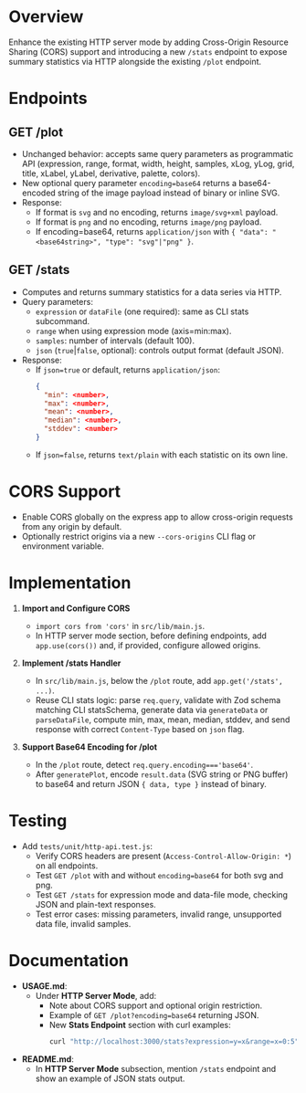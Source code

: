 # Overview
Enhance the existing HTTP server mode by adding Cross-Origin Resource Sharing (CORS) support and introducing a new `/stats` endpoint to expose summary statistics via HTTP alongside the existing `/plot` endpoint.

# Endpoints

## GET /plot
- Unchanged behavior: accepts same query parameters as programmatic API (expression, range, format, width, height, samples, xLog, yLog, grid, title, xLabel, yLabel, derivative, palette, colors).
- New optional query parameter `encoding=base64` returns a base64-encoded string of the image payload instead of binary or inline SVG.
- Response:
  - If format is `svg` and no encoding, returns `image/svg+xml` payload.
  - If format is `png` and no encoding, returns `image/png` payload.
  - If encoding=base64, returns `application/json` with `{ "data": "<base64string>", "type": "svg"|"png" }`.

## GET /stats
- Computes and returns summary statistics for a data series via HTTP.
- Query parameters:
  - `expression` or `dataFile` (one required): same as CLI stats subcommand.
  - `range` when using expression mode (axis=min:max).
  - `samples`: number of intervals (default 100).
  - `json` (`true`|`false`, optional): controls output format (default JSON).
- Response:
  - If `json=true` or default, returns `application/json`:
    ```json
    {
      "min": <number>,
      "max": <number>,
      "mean": <number>,
      "median": <number>,
      "stddev": <number>
    }
    ```
  - If `json=false`, returns `text/plain` with each statistic on its own line.

# CORS Support
- Enable CORS globally on the express app to allow cross-origin requests from any origin by default.
- Optionally restrict origins via a new `--cors-origins` CLI flag or environment variable.

# Implementation
1. **Import and Configure CORS**
   - `import cors from 'cors'` in `src/lib/main.js`.
   - In HTTP server mode section, before defining endpoints, add `app.use(cors())` and, if provided, configure allowed origins.

2. **Implement /stats Handler**
   - In `src/lib/main.js`, below the `/plot` route, add `app.get('/stats', ...)`.
   - Reuse CLI stats logic: parse `req.query`, validate with Zod schema matching CLI statsSchema, generate data via `generateData` or `parseDataFile`, compute min, max, mean, median, stddev, and send response with correct `Content-Type` based on `json` flag.

3. **Support Base64 Encoding for /plot**
   - In the `/plot` route, detect `req.query.encoding==='base64'`.
   - After `generatePlot`, encode `result.data` (SVG string or PNG buffer) to base64 and return JSON `{ data, type }` instead of binary.

# Testing
- Add `tests/unit/http-api.test.js`:
  - Verify CORS headers are present (`Access-Control-Allow-Origin: *`) on all endpoints.
  - Test `GET /plot` with and without `encoding=base64` for both svg and png.
  - Test `GET /stats` for expression mode and data-file mode, checking JSON and plain-text responses.
  - Test error cases: missing parameters, invalid range, unsupported data file, invalid samples.

# Documentation
- **USAGE.md**:
  - Under **HTTP Server Mode**, add:
    - Note about CORS support and optional origin restriction.
    - Example of `GET /plot?encoding=base64` returning JSON.
    - New **Stats Endpoint** section with curl examples:
      ```sh
      curl "http://localhost:3000/stats?expression=y=x&range=x=0:5"
      ```
- **README.md**:
  - In **HTTP Server Mode** subsection, mention `/stats` endpoint and show an example of JSON stats output.
